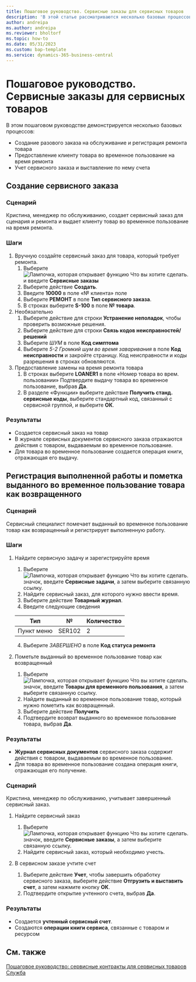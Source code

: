```yaml
---
title: Пошаговое руководство. Сервисные заказы для сервисных товаров
description: 'В этой статье рассматриваются несколько базовых процессов, в которых фигурируют сервисные заказы и товары.'
author: andreipa
ms.author: andreipa
ms.reviewer: bholtorf
ms.topic: how-to
ms.date: 05/31/2023
ms.custom: bap-template
ms.service: dynamics-365-business-central
---
```


# <a name="walkthrough-of-service-orders-for-service-items"></a>Пошаговое руководство. Сервисные заказы для сервисных товаров

В этом пошаговом руководстве демонстрируется несколько базовых процессов:

- Создание разового заказа на обслуживание и регистрация ремонта товара
- Предоставление клиенту товара во временное пользование на время ремонта
- Учет сервисного заказа и выставление по нему счета
    
## <a name="creating-a-service-order"></a>Создание сервисного заказа

### <a name="scenario"></a>Сценарий

Кристина, менеджер по обслуживанию, создает сервисный заказ для сценария и ремонта и выдает клиенту товар во временное пользование на время ремонта.

### <a name="steps"></a>Шаги

1. Вручную создайте сервисный заказ для товара, который требует ремонта.
   1. Выберите ![Лампочка, которая открывает функцию Что вы хотите сделать.](../../media/ui-search/search_small.png "Что вы хотите сделать") и введите **Сервисные заказы**
   2. Выберите действие **Создать**.
   3. Введите **10000** в поле «№ клиента» поле
   4. Выберите **РЕМОНТ** в поле **Тип сервисного заказа**.
   5. В строках выберите **S-100** в поле **№ товара**.
2. Необязательно
   1. Выберите действие для строки **Устранение неполадок**, чтобы проверить возможные решения.
   2. Выберите действие для строки **Связь кодов неисправностей/решений**
   3. Выберите *ШУМ* в поле **Код симптома**
   4. Выберите *5-2 Громкий шум во время заваривания* в поле **Код неисправности** и закройте страницу. Код неисправности и коды разрешения в строках обновляются.
3. Предоставление замены на время ремонта товара
   1. В строках выберите **LOANER1** в поле «Номер товара во врем. пользовании» Подтвердите выдачу товара во временное пользование, выбрав **Да**. 
   2. В разделе «Функции» выберите действие **Получить станд. сервисные коды**, выберите стандартный код, связанный с сервисной группой, и выберите **ОК**.
   
### <a name="results"></a>Результаты

- Создается сервисный заказ на товар
- В журнале сервисных документов сервисного заказа отражаются действия с товаром, выдаваемым во временное пользование.
- Для товара во временное пользование создается операция книги, отражающая его выдачу.
   

## <a name="register-performed-work-mark-loaner-as-returned"></a>Регистрация выполненной работы и пометка выданного во временное пользование товара как возвращенного

### <a name="scenario-1"></a>Сценарий

Сервисный специалист помечает выданный во временное пользование товар как возвращенный и регистрирует выполненную работу.

### <a name="steps-1"></a>Шаги

1. Найдите сервисную задачу и зарегистрируйте время 
   1. Выберите ![Лампочка, которая открывает функцию Что вы хотите сделать.](../../media/ui-search/search_small.png "Что вы хотите сделать") значок, введите **Сервисные задачи**, а затем выберите связанную ссылку.
   2. Найдите сервисный заказ, для которого нужно ввести время.
   3. Выберите действие **Товарный журнал**.
   4. Введите следующие сведения

    |Тип|№|Количество|
    |----|---|--------|  
    |Пункт меню|SER102|2|

   4. Выберите *ЗАВЕРШЕНО* в поле **Код статуса ремонта**
    
2. Пометьте выданный во временное пользование товар как возвращенный
   1. Выберите ![Лампочка, которая открывает функцию Что вы хотите сделать.](../../media/ui-search/search_small.png "Что вы хотите сделать") значок, введите **Товары для временного пользования**, а затем выберите связанную ссылку.
   2. Найдите выданный во временное пользование товар, который нужно пометить как возвращенный.
   3. Выберите действие **Получить** 
   4. Подтвердите возврат выданного во временное пользование товара, выбрав **Да**.
      
### <a name="results-1"></a>Результаты

- **Журнал сервисных документов** сервисного заказа содержит действия с товаром, выдаваемым во временное пользование.
- Для товара во временное пользование создана операция книги, отражающая его получение.


### <a name="scenario-2"></a>Сценарий

Кристина, менеджер по обслуживанию, учитывает завершенный сервисный заказ.

1. Найдите сервисный заказ 
   1. Выберите ![Лампочка, которая открывает функцию Что вы хотите сделать.](../../media/ui-search/search_small.png "Что вы хотите сделать") значок, введите **Сервисные заказы**, а затем выберите связанную ссылку.
   2. Найдите сервисный заказ, который необходимо учесть.

2. В сервисном заказе учтите счет
   1. Выберите действие **Учет**, чтобы завершить обработку сервисного заказа, выберите действие **Отгрузить и выставить счет**, а затем нажмите кнопку **ОК**.
   2. Подтвердите открытие учтенного счета, выбрав **Да**. 
### <a name="results-2"></a>Результаты

- Создается **учтенный сервисный счет**.
- Создаются **операции книги сервиса**, связанные с товаром и ресурсом

## <a name="see-also"></a>См. также
[Пошаговое руководство: сервисные контракты для сервисных товаров](service-contract-flow.md)  
[Служба](../../service-service.md)

